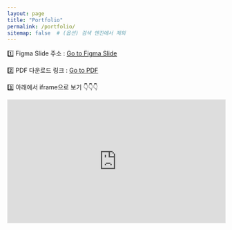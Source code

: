 ```yaml
---
layout: page
title: "Portfolio"
permalink: /portfolio/
sitemap: false  # (옵션) 검색 엔진에서 제외
---
```


1️⃣ Figma Slide 주소 : [Go to Figma Slide](https://www.figma.com/deck/AzEb6IrRFDPymYqJhwIpOO/Portfolio_v2?node-id=1-603&viewport=628%2C258%2C0.28&t=lnMP26Jlq4ExILRr-1&scaling=min-zoom&content-scaling=fixed&page-id=0%3A1)

2️⃣ PDF 다운로드 링크 : [Go to PDF](https://naver.me/FqWYI6GE)

3️⃣ 아래에서 iframe으로 보기 👇👇👇

<div style="position: relative; width: 100%; padding-top: 56.25%; height: 0;">
  <iframe 
    src="https://embed.figma.com/deck/AzEb6IrRFDPymYqJhwIpOO/Portfolio_v2?node-id=1-603&viewport=628%2C258%2C0.28&scaling=min-zoom&content-scaling=fixed&page-id=0%3A1&embed-host=share" 
    allowfullscreen 
    style="position: absolute; top: 0; left: 0; width: 100%; height: 100%; border: 1px solid rgba(0, 0, 0, 0.1);">
  </iframe>
</div>

    